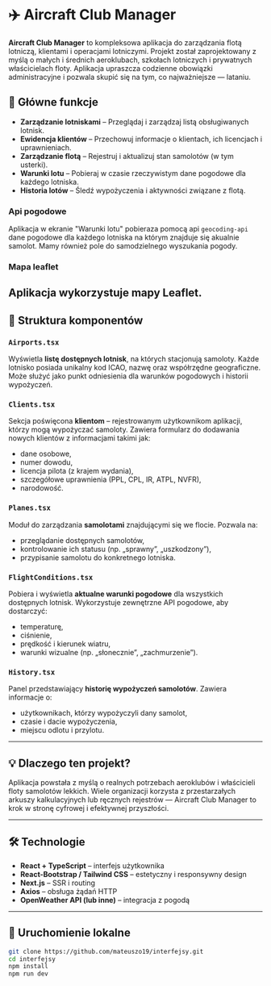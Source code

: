 # ✈️ Aircraft Club Manager

**Aircraft Club Manager** to kompleksowa aplikacja do zarządzania flotą lotniczą, klientami i operacjami lotniczymi. Projekt został zaprojektowany z myślą o małych i średnich aeroklubach, szkołach lotniczych i prywatnych właścicielach floty. Aplikacja upraszcza codzienne obowiązki administracyjne i pozwala skupić się na tym, co najważniejsze — lataniu.

## 🌟 Główne funkcje

- **Zarządzanie lotniskami** – Przeglądaj i zarządzaj listą obsługiwanych lotnisk.
- **Ewidencja klientów** – Przechowuj informacje o klientach, ich licencjach i uprawnieniach.
- **Zarządzanie flotą** – Rejestruj i aktualizuj stan samolotów (w tym usterki).
- **Warunki lotu** – Pobieraj w czasie rzeczywistym dane pogodowe dla każdego lotniska.
- **Historia lotów** – Śledź wypożyczenia i aktywności związane z flotą.

### Api pogodowe

Aplikacja w ekranie "Warunki lotu" pobieraza pomocą api ```geocoding-api``` dane pogodowe dla każdego lotniska na którym znajduje się akualnie samolot. Mamy również pole do samodzielnego wyszukania pogody.

### Mapa leaflet

Aplikacja wykorzystuje mapy Leaflet.
---

## 📁 Struktura komponentów

### `Airports.tsx`
Wyświetla **listę dostępnych lotnisk**, na których stacjonują samoloty. Każde lotnisko posiada unikalny kod ICAO, nazwę oraz współrzędne geograficzne. Może służyć jako punkt odniesienia dla warunków pogodowych i historii wypożyczeń.

### `Clients.tsx`
Sekcja poświęcona **klientom** – rejestrowanym użytkownikom aplikacji, którzy mogą wypożyczać samoloty. Zawiera formularz do dodawania nowych klientów z informacjami takimi jak:
- dane osobowe,
- numer dowodu,
- licencja pilota (z krajem wydania),
- szczegółowe uprawnienia (PPL, CPL, IR, ATPL, NVFR),
- narodowość.

### `Planes.tsx`
Moduł do zarządzania **samolotami** znajdującymi się we flocie. Pozwala na:
- przeglądanie dostępnych samolotów,
- kontrolowanie ich statusu (np. „sprawny”, „uszkodzony”),
- przypisanie samolotu do konkretnego lotniska.

### `FlightConditions.tsx`
Pobiera i wyświetla **aktualne warunki pogodowe** dla wszystkich dostępnych lotnisk. Wykorzystuje zewnętrzne API pogodowe, aby dostarczyć:
- temperaturę,
- ciśnienie,
- prędkość i kierunek wiatru,
- warunki wizualne (np. „słonecznie”, „zachmurzenie”).

### `History.tsx`
Panel przedstawiający **historię wypożyczeń samolotów**. Zawiera informacje o:
- użytkownikach, którzy wypożyczyli dany samolot,
- czasie i dacie wypożyczenia,
- miejscu odlotu i przylotu.

---

## 💡 Dlaczego ten projekt?

Aplikacja powstała z myślą o realnych potrzebach aeroklubów i właścicieli floty samolotów lekkich. Wiele organizacji korzysta z przestarzałych arkuszy kalkulacyjnych lub ręcznych rejestrów — Aircraft Club Manager to krok w stronę cyfrowej i efektywnej przyszłości.

---

## 🛠️ Technologie

- **React + TypeScript** – interfejs użytkownika
- **React-Bootstrap / Tailwind CSS** – estetyczny i responsywny design
- **Next.js** – SSR i routing
- **Axios** – obsługa żądań HTTP
- **OpenWeather API (lub inne)** – integracja z pogodą

---

## 🚀 Uruchomienie lokalne

```bash
git clone https://github.com/mateuszo19/interfejsy.git
cd interfejsy
npm install
npm run dev

